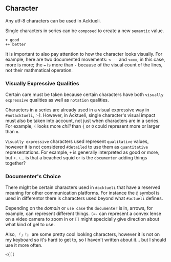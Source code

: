 ## Character
Any utf-8 characters can be used in Acktueli.

Single characters in series can be `composed` to create a new `semantic` value.
```
+ good
++ better
```

It is important to also pay attention to how the character looks visually.  For example, here are two documented movements: `<---` and `<===`, in this case, more is more; the `=` is more than `-` because of the visual count of the lines, not their mathmatical operation.

### Visually Expressive Qualities
Certain care must be taken because certain characters have both `visually expressive` qualities as well as `notation` qualities.  

Characters in a series are already used in a visual expressive way in `#notacktueli`, _:-)_.  However, in Acktueli, single character's visual impact must also be taken into account, not just when characters are in a series. For example, `(` looks more _chill_ than `{` or `O` could represent more or larger than `o`.

`Visually expressive` characters used represent `qualitative` values, however it is not considered `#detailed` to use them as `quantitative` representations.  For example, `+` is generally interpreted as good or more, but `+.+`... is that a beached squid or is the `documenter` adding things together?

### Documenter's Choice
There might be certain characters used in `#acktueli` that have a reserved meaning for other communication platforms.  For instance the `@` symbol is used in differentor there is characters used beyond what `#actueli` defines.

Depending on the _domain_ or `use case` the `documenter` is in, arrows, for example, can represent different things.  `(=-` can represent a convex lense on a video camera to zoom in or `[]` might specicially give direction about what kind of gel to use.

Also, `「」『』` are some pretty cool looking characters, however it is not on my keyboard so it's hard to get to, so I haven't written about it... but I should use it more often.

`<{[(`


